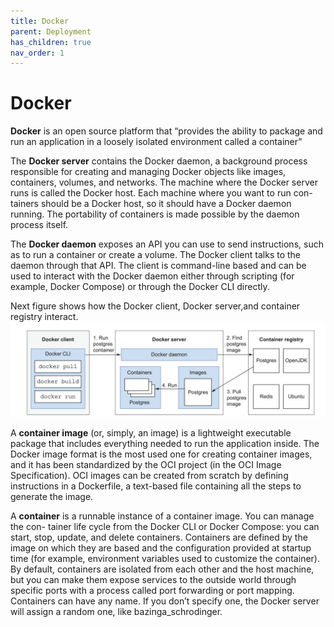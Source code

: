 ```yaml
---
title: Docker
parent: Deployment
has_children: true
nav_order: 1
---
```


# Docker
**Docker** is an open source platform that “provides the ability to package and run an
application in a loosely isolated environment called a container”

The **Docker server** contains the Docker daemon, a background process responsible for creating and managing Docker
objects like images, containers, volumes, and networks. The machine where the
Docker server runs is called the Docker host. Each machine where you want to run con-
tainers should be a Docker host, so it should have a Docker daemon running. The
portability of containers is made possible by the daemon process itself.

The **Docker daemon** exposes an API you can use to send instructions, such as to
run a container or create a volume. The Docker client talks to the daemon through that
API. The client is command-line based and can be used to interact with the Docker
daemon either through scripting (for example, Docker Compose) or through the
Docker CLI directly.

Next figure shows how the Docker client, Docker server,and container registry interact.
![The Docker Engine has a client/server architecture, and it interacts with a registry.](image.png)

A **container image** (or, simply, an image) is a lightweight executable package that
includes everything needed to run the application inside. The Docker image format is
the most used one for creating container images, and it has been standardized by the
OCI project (in the OCI Image Specification). OCI images can be created from
scratch by defining instructions in a Dockerfile, a text-based file containing all the
steps to generate the image. 

A **container** is a runnable instance of a container image. You can manage the con-
tainer life cycle from the Docker CLI or Docker Compose: you can start, stop, update,
and delete containers. Containers are defined by the image on which they are based
and the configuration provided at startup time (for example, environment variables
used to customize the container). By default, containers are isolated from each other
and the host machine, but you can make them expose services to the outside world
through specific ports with a process called port forwarding or port mapping. Containers
can have any name. If you don’t specify one, the Docker server will assign a random
one, like bazinga_schrodinger. 